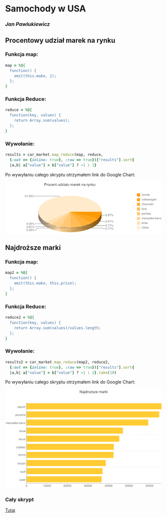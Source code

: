# Samochody w USA

### *Jan Pawlukiewicz*


## Procentowy udział marek na rynku

### Funkcja map:

```ruby
map = %Q{
  function() {
    emit(this.make, 1);
  };
}
```

### Funkcja Reduce:

```ruby
reduce = %Q{
  function(key, values) {
	return Array.sum(values);
  };
}
```

### Wywołanie:

```ruby
results = car_market.map_reduce(map, reduce, 
  {:out => {inline: true}, :raw => true})["results"].sort{
  |a,b| a["value"] > b["value"] ? -1 : 1}
```

Po wywyłaniu całego skryptu otrzymałem link do Google Chart:

![](../images/jpawlukiewicz/reduce1.png)


## Najdroższe marki

### Funkcja map:

```ruby
map2 = %Q{
  function() {
    emit(this.make, this.price);
  };
}
```

### Funkcja Reduce:

```ruby
reduce2 = %Q{
  function(key, values) {
	return Array.sum(values)/values.length;
  };
}
```

### Wywołanie:

```ruby
results2 = car_market.map_reduce(map2, reduce2, 
  {:out => {inline: true}, :raw => true})["results"].sort{
  |a,b| a["value"] > b["value"] ? -1 : 1}.take(10)
```

Po wywyłaniu całego skryptu otrzymałem link do Google Chart:

![](../images/jpawlukiewicz/reduce2.png)

### Cały skrypt
[Tutaj](../scripts/mapreduce_jpawlukiewicz.rb)
